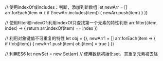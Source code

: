 // 使用indexOf或includes：判断，添加到新数组
let newArr = []
arr.forEach(item => {
  if (!newArr.includes(item)) {
    newArr.push(item)
  }
})

// 使用filter和indexOf:利用indexOf只查找第一个元素的特性判断
arr.filter((item, index) => {
  return arr.indexOf(item) == index
})

// 利用对象键值不可重复的特性
let obj = {}, newArr1 = []
arr.forEach(item => {
  if (!obj[item]) {
    newArr1.push(item)
    obj[item] = true
  }
})

// 利用ES6
let newSet = new Set(arr)   // 使用数组初始化set，其重复元素被去除